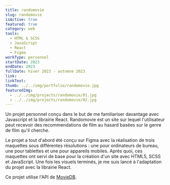 ```yaml
---
title: randomovie
slug: randomovie
isActive: true
featured: true
category: web
tools:
  - HTML & SCSS
  - JavaScript
  - React
  - Figma
workType: personnel
startDate: 2023
endDate: 2023
fullDate: hiver 2023 - automne 2023
link:
linkText:
thumb: ../../img/portfolio/randomovie.jpg
featuredImg:
  - ../../img/projects/randomovie/01.jpg
  - ../../img/projects/randomovie/02.jpg
---
```


Un projet personnel conçu dans le but de me familiariser davantage avec Javascript et la librairie React. Randomovie est
un site sur lequel l'utilisateur peut recevoir des recommendations de film au hasard basées sur le genre de film qu'il
cherche.

Le projet a tout d'abord été conçu sur Figma avec la réalisation de trois maquettes sous différentes résolutions : une
pour ordinateurs de bureau, une pour tablettes et une pour appareils mobiles. Après quoi, ces maquettes ont servi de
base pour la création d'un site avec HTML5, SCSS et JavaScript. Une fois les visuels terminés, je me suis lancé à
l'adaptation du projet avec la librairie React.

Ce projet utilise l'API de [MovieDB](https://www.themoviedb.org/?language=fr).